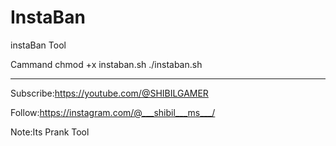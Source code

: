 # InstaBan
instaBan Tool

Cammand
chmod +x instaban.sh
./instaban.sh

---------------------------------
Subscribe:https://youtube.com/@SHIBILGAMER

Follow:https://instagram.com/@___shibil___ms___/


Note:Its Prank Tool
